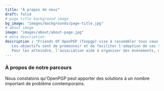 ```yaml
---
title: "À propos de nous"
draft: false
# page title background image
bg_image: "images/backgrounds/page-title.jpg"
# about image
image: "images/about/about-page.jpg"
# meta description
description : "Friends Of OpenPGP (foopgp) vise à rassembler tous ceux qui utilisent ou développent des solutions basées sur le standard OpenPGP.
   Les objectifs sont de promouvoir et de faciliter l'adoption de ces technologies et de soutenir leur croissance.
   Pour les atteindre, l'association aide à organiser des événements, des ateliers et des formations. Elle peut également héberger et promouvoir le développement collaboratif de projets logiciels liés à OpenPGP."
---
```


### À propos de notre parcours

Nous constatons qu'OpenPGP peut apporter des solutions à un nombre important de problème comtemporains. 

